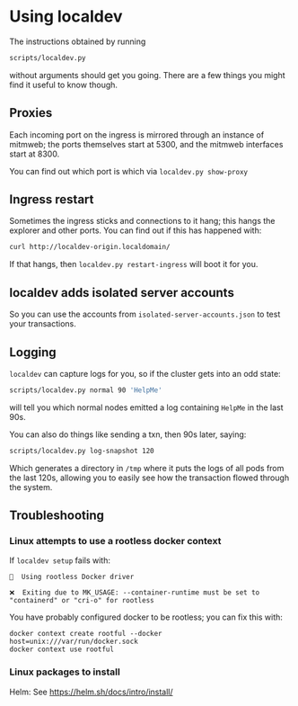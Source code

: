 # Using localdev

The instructions obtained by running

```sh
scripts/localdev.py
```

without arguments should get you going. There are a few things you might find it useful to know though.

## Proxies

Each incoming port on the ingress is mirrored through an instance of mitmweb; the ports themselves start at 5300, and the mitmweb interfaces start at 8300. 

You can find out which port is which via `localdev.py show-proxy`

## Ingress restart

Sometimes the ingress sticks and connections to it hang; this hangs the explorer and other ports. You can find out if this has happened with:

```sh
curl http://localdev-origin.localdomain/
```

If that hangs, then `localdev.py restart-ingress` will boot it for you.

## localdev adds isolated server accounts

So you can use the accounts from `isolated-server-accounts.json` to test your transactions.

## Logging

`localdev` can capture logs for you, so if the cluster gets into an odd state:

```sh
scripts/localdev.py normal 90 'HelpMe'
```

will tell you which normal nodes emitted a log containing `HelpMe` in the last 90s.

You can also do things like sending a txn, then 90s later, saying:

```sh
scripts/localdev.py log-snapshot 120
```

Which generates a directory in `/tmp` where it puts the logs of all pods from the last 120s, allowing you to easily see how the transaction flowed through the system.

## Troubleshooting

### Linux attempts to use a rootless docker context


If `localdev setup` fails with:

```
📌  Using rootless Docker driver

❌  Exiting due to MK_USAGE: --container-runtime must be set to "containerd" or "cri-o" for rootless

```

You have probably configured docker to be rootless; you can fix this with:

```
docker context create rootful --docker host=unix:///var/run/docker.sock
docker context use rootful
```

### Linux packages to install

Helm: See https://helm.sh/docs/intro/install/
